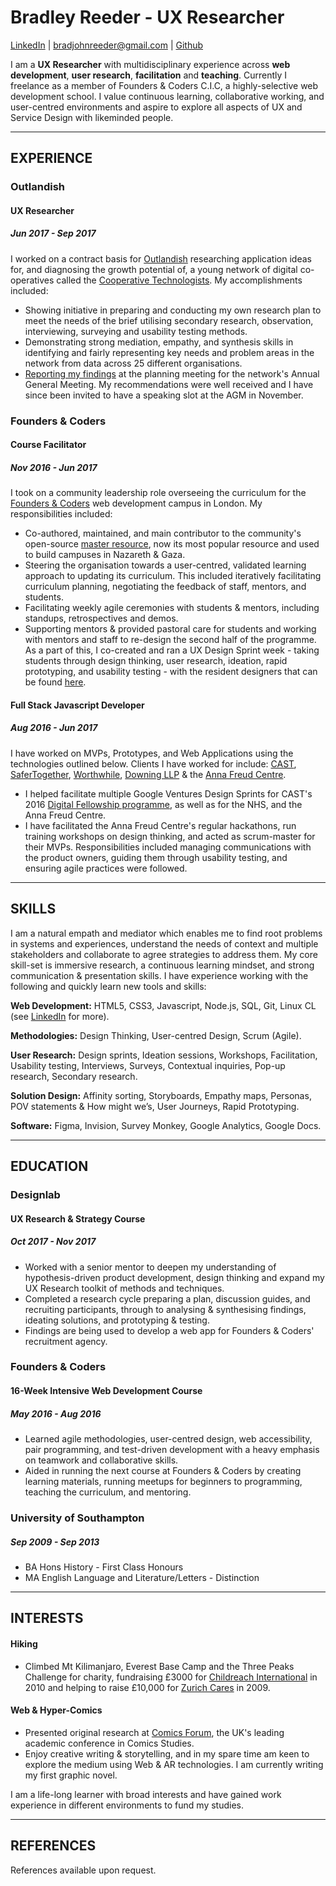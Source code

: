 # Bradley Reeder - UX Researcher
[LinkedIn](https://uk.linkedin.com/in/bradley-reeder-246623119) | [bradjohnreeder@gmail.com](mailto:bradjohnreeder@gmail.com) | [Github](https://github.com/bradreeder)

I am a **UX Researcher** with multidisciplinary experience across **web development**, **user research**, **facilitation** and **teaching**. Currently I freelance as a member of Founders & Coders C.I.C, a highly-selective web development school. I value continuous learning, collaborative working, and user-centred environments and aspire to explore all aspects of UX and Service Design with likeminded people.

---

## EXPERIENCE

### Outlandish
#### UX Researcher
##### Jun 2017 - Sep 2017

I worked on a contract basis for [Outlandish](https://outlandish.com/) researching application ideas for, and diagnosing the growth potential of, a young network of digital co-operatives called the [Cooperative Technologists](https://www.coops.tech/). My accomplishments included:

- Showing initiative in preparing and conducting my own research plan to meet the needs of the brief utilising secondary research, observation, interviewing, surveying and usability testing methods.
- Demonstrating strong mediation, empathy, and synthesis skills in identifying and fairly representing key needs and problem areas in the network from data across 25 different organisations.
- [Reporting my findings](https://docs.google.com/document/d/1s6NEu8lrcT7F0OhfSErQJImlAqA9ekJf8YoPzi20FV8/edit) at the planning meeting for the network's Annual General Meeting. My recommendations were well received and I have since been invited to have a speaking slot at the AGM in November.

### Founders & Coders
#### Course Facilitator
##### Nov 2016 - Jun 2017

I took on a community leadership role overseeing the curriculum for the [Founders & Coders](https://foundersandcoders.com/) web development campus in London. My responsibilities included:

- Co-authored, maintained, and main contributor to the community's open-source [master resource](https://github.com/foundersandcoders/master-reference), now its most popular resource and used to build campuses in Nazareth & Gaza.
- Steering the organisation towards a user-centred, validated learning approach to updating its curriculum. This included iteratively facilitating curriculum planning, negotiating the feedback of staff, mentors, and students.
- Facilitating weekly agile ceremonies with students & mentors, including standups, retrospectives and demos.
- Supporting mentors & provided pastoral care for students and working with mentors and staff to re-design the second half of the programme. As a part of this, I co-created and ran a UX Design Sprint week - taking students through design thinking, user research, ideation, rapid prototyping, and usability testing - with the resident designers that can be found [here](https://github.com/foundersandcoders/master-reference/tree/master/coursebook/weeks-10-12/design-sprint).

#### Full Stack Javascript Developer 
##### Aug 2016 - Jun 2017

I have worked on MVPs, Prototypes, and Web Applications using the technologies outlined below. Clients I have worked for include: [CAST](http://www.wearecast.org.uk/), [SaferTogether](http://safertogether.org.uk/), [Worthwhile](http://www.worthwhile.org.uk/), [Downing LLP](https://www.downingcrowd.co.uk/) & the [Anna Freud Centre](http://www.annafreud.org/).

- I helped facilitate multiple Google Ventures Design Sprints for CAST's 2016 [Digital Fellowship programme](http://www.wearecast.org.uk/files/CASTDigitalFellowship-2017informationpack.pdf), as well as for the NHS, and the Anna Freud Centre.
- I have facilitated the Anna Freud Centre's regular hackathons, run training workshops on design thinking, and acted as scrum-master for their MVPs. Responsibilities included managing communications with the product owners, guiding them through usability testing, and ensuring agile practices were followed.

---

## SKILLS

I am a natural empath and mediator which enables me to find root problems in systems and experiences, understand the needs of context and multiple stakeholders and collaborate to agree strategies to address them. My core skill-set is immersive research, a continuous learning mindset, and strong communication & presentation skills. I have experience working with the following and quickly learn new tools and skills:

**Web Development:** HTML5, CSS3, Javascript, Node.js, SQL, Git, Linux CL (see [LinkedIn](https://www.linkedin.com/in/bradley-reeder-246623119/) for more).

**Methodologies:** Design Thinking, User-centred Design, Scrum (Agile).

**User Research:** Design sprints, Ideation sessions, Workshops, Facilitation, Usability testing, Interviews, Surveys, Contextual inquiries, Pop-up research, Secondary research.

**Solution Design:** Affinity sorting, Storyboards, Empathy maps, Personas, POV statements & How might we’s, User Journeys, Rapid Prototyping.

**Software:** Figma, Invision, Survey Monkey, Google Analytics, Google Docs.

---

## EDUCATION

### Designlab
#### UX Research & Strategy Course
##### Oct 2017 - Nov 2017

- Worked with a senior mentor to deepen my understanding of hypothesis-driven product development, design thinking and expand my UX Research toolkit of methods and techniques.
- Completed a research cycle preparing a plan, discussion guides, and recruiting participants, through to analysing & synthesising findings, ideating solutions, and prototyping & testing.
- Findings are being used to develop a web app for Founders & Coders' recruitment agency.

### Founders & Coders
#### 16-Week Intensive Web Development Course
##### May 2016 - Aug 2016

- Learned agile methodologies, user-centred design, web accessibility, pair programming, and test-driven development with a heavy emphasis on teamwork and collaborative skills.
- Aided in running the next course at Founders & Coders by creating learning materials, running meetups for beginners to programming, teaching the curriculum, and mentoring.

### University of Southampton 
##### Sep 2009 - Sep 2013

- BA Hons History - First Class Honours
- MA English Language and Literature/Letters - Distinction

---

## INTERESTS

#### Hiking
- Climbed Mt Kilimanjaro, Everest Base Camp and the Three Peaks Challenge for charity, fundraising £3000 for [Childreach International](https://www.childreach.org.uk/) in 2010 and helping to raise £10,000 for [Zurich Cares](https://www.zurich.co.uk/zurichcommunitytrust/who-we-help/partners-and-programmes/) in 2009.

#### Web & Hyper-Comics 
- Presented original research at [Comics Forum](https://comicsforum.org/), the UK's leading academic conference in Comics Studies. 
- Enjoy creative writing & storytelling, and in my spare time am keen to explore the medium using Web & AR technologies. I am currently writing my first graphic novel.

I am a life-long learner with broad interests and have gained work experience in different environments to fund my studies.

---

## REFERENCES

References available upon request.
